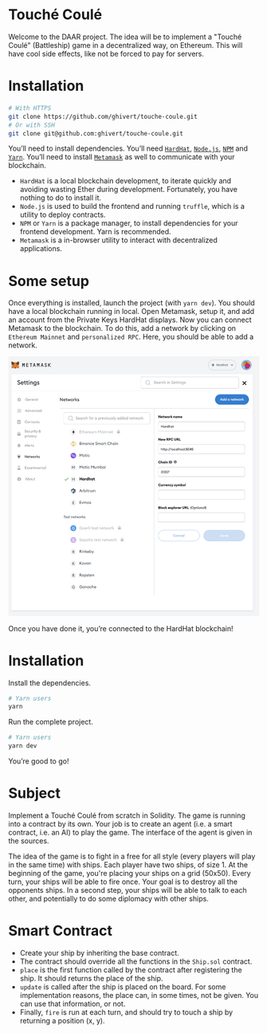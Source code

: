 # Touché Coulé

Welcome to the DAAR project. The idea will be to implement a "Touché Coulé" (Battleship) game
in a decentralized way, on Ethereum. This will have cool side effects, like not
be forced to pay for servers.

# Installation

```bash
# With HTTPS
git clone https://github.com/ghivert/touche-coule.git
# Or with SSH
git clone git@github.com:ghivert/touche-coule.git
```

You’ll need to install dependencies. You’ll need [`HardHat`](https://hardhat.org/), [`Node.js`](https://nodejs.org/en/), [`NPM`](https://www.npmjs.com/) and [`Yarn`](https://yarnpkg.com/). You’ll need to install [`Metamask`](https://metamask.io/) as well to communicate with your blockchain.

- `HardHat` is a local blockchain development, to iterate quickly and avoiding wasting Ether during development. Fortunately, you have nothing to do to install it.
- `Node.js` is used to build the frontend and running `truffle`, which is a utility to deploy contracts.
- `NPM` or `Yarn` is a package manager, to install dependencies for your frontend development. Yarn is recommended.
- `Metamask` is a in-browser utility to interact with decentralized applications.

# Some setup

Once everything is installed, launch the project (with `yarn dev`). You should have a local blockchain running in local. Open Metamask, setup it, and add an account from the Private Keys HardHat displays.
Now you can connect Metamask to the blockchain. To do this, add a network by clicking on `Ethereum Mainnet` and `personalized RPC`. Here, you should be able to add a network.

![Ganache Config](public/ganache-config.png)

Once you have done it, you’re connected to the HardHat blockchain!

# Installation

Install the dependencies.

```bash
# Yarn users
yarn
```

Run the complete project.

```bash
# Yarn users
yarn dev
```

You’re good to go!

# Subject

Implement a Touché Coulé from scratch in Solidity. The game is running into a contract by its own. Your job is to create an agent (i.e. a smart contract, i.e. an AI) to play the game. The interface of the agent is given in the sources.

The idea of the game is to fight in a free for all style (every players will play in the same time) with ships. Each player have two ships, of size 1. At the beginning of the game, you're placing your ships on a grid (50x50). Every turn, your ships will be able to fire once. Your goal is to destroy all the opponents ships. In a second step, your ships will be able to talk to each other, and potentially to do some diplomacy with other ships.

# Smart Contract

- Create your ship by inheriting the base contract.
- The contract should override all the functions in the `Ship.sol` contract.
- `place` is the first function called by the contract after registering the ship. It should returns the place of the ship.
- `update` is called after the ship is placed on the board. For some implementation reasons, the place can, in some times, not be given. You can use that information, or not.
- Finally, `fire` is run at each turn, and should try to touch a ship by returning a position (x, y).

